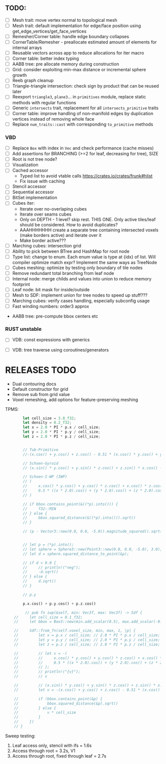 
## TODO:
- [ ] Mesh trait: move vertex normal to topological mesh
- [ ] Mesh trait: default implementation for edge/face position using get_edge_vertices/get_face_vertices
- [ ] Remesher/Corner table: handle edge boundary collapses
- [ ] CornerTable/Remesher - preallocate estimated amount of elements for internal arrays
- [ ] Reusable vectors across app to reduce allocations for iter macro
- [ ] Corner table: better index typing
- [ ] AABB tree: pre allocate memory during construction
- [ ] Grid: consider exploiting min-max distance or incremental sphere growth
- [ ] Reeb graph cleanup
- [ ] Triangle-triangle intersection: check sign by product that can be reused later
- [ ] Reexport `triangle3`, `plane3`... in `primitives` module, replace static methods with regular functions
- [ ] Generic `intersects` trait, replacement for all `intersects_primitive` traits
- [ ] Corner table: improve handling of non-manifold edges by duplication vertices instead of removing whole face
- [ ] Replace `num_traits::cast` with corresponding `to_primitive` methods

### VBD
- [ ] Replace `Box` with index in `Vec` and check performance (cache misses)
- [ ] Add assertions for BRANCHING (>=2 for leaf, decreasing for tree), SIZE
- [ ] Root is not tree node?
- [ ] Visualization
- [ ] Cached accessor
    - Typed list to avoid vtable calls https://crates.io/crates/frunk#hlist
    - Fix issue with caching
- [ ] Stencil accessor
- [ ] Sequential accessor
- [ ] BitSet implementation
- [ ] Cubes iter:
    - Iterate over no-overlaping cubes
    - Iterate over seams cubes
    - Only on DEPTH - 1 level? skip rest. THIS ONE. Only active tiles/leaf should be considered. How to avoid duplicates?
    - AAAHHHHHHH create a separate tree containing intersected voxels (make borders active) and iterate over it
    - Make border active???
- [ ] Marching cubes: intersection grid
- [ ] Ability to pick between BTree and HashMap for root node
- [ ] Type list: change to enum. Each enum value is type at {idx} of list. Will compiler optimize match expr? Implement the same ways as TreeNode
- [ ] Cubes meshing: optimize by testing only boundary of tile nodes
- [ ] Remove redundant total branching from leaf node
- [ ] Internal node: merge childs and values into union to reduce memory footprint
- [ ] Leaf node: bit mask for inside/outside
- [ ] Mesh to SDF: implement union for tree nodes to speed up stuff???
- [ ] Marching cubes: verify cases handling, especially subconfig usage
- [ ] Fast winding numbers: order3 approx
- AABB tree: pre-compute bbox centers etc

### RUST unstable
 - [ ] VDB: const expressions with generics
 - [ ] VDB: tree traverse using coroutines/generators


# RELEASES TODO
* Dual contouring docs
* Default constructor for grid
* Remove sub from grid value
* Voxel remeshing, add options for feature-preserving meshing

TPMS:
```rust
        let cell_size = 3.0_f32;
        let density = 0.2_f32;
        let x = 2.0 * PI * p.x / cell_size;
        let y = 2.0 * PI * p.y / cell_size;
        let z = 2.0 * PI * p.z / cell_size;


        // Tub-Primitive 
        //-(x.cos() + y.cos() + z.cos() - 0.51 * (x.cos() * y.cos() + y.cos() * z.cos() + z.cos() * x.cos()) - 1.0)

        // Schoen-Gyroid
        // (x.sin() * y.cos() + y.sin() * z.cos() + z.sin() * x.cos() - density)

        // Schoen-I-WP (IWP)
        // (
        //     x.cos() * y.cos() + y.cos() * z.cos() + x.cos() * z.cos() - 
        //     0.5 * ((x * 2.0).cos() + (y * 2.0).cos() + (z * 2.0).cos() - density)
        // )

        // if bbox.contains_point(&((*p).into())) {
        //     f32::MIN
        // } else {
        //     bbox.squared_distance(&((*p).into())).sqrt()
        // }

        // (p - Vector3::new(0.0, 0.0, -5.0)).magnitude_squared().sqrt() - 3.0 // circle


        // let p = (*p).into();
        // let sphere = Sphere3::new(Point3::new(0.0, 0.0, -5.0), 3.0);
        // let d = sphere.squared_distance_to_point(&p);

        // if d < 0.0 {
        //     // println!("neg");
        //     -d.sqrt()
        // } else {
        //     d.sqrt()
        // }

        // p.y

        p.x.cos() + p.y.cos() + p.z.cos()

         // pub fn iwp(&self, min: Vec3f, max: Vec3f) -> Sdf {
    //     let cell_size = 0.1_f32;
    //     let bbox = Box3::new(min.add_scalar(0.5), max.add_scalar(-0.5));

    //     Sdf::from_fn(self.voxel_size, min, max, 1, |p| {
    //         let x = p.x / cell_size; // 2.0 * PI * p.x / cell_size;
    //         let y = p.y / cell_size; // 2.0 * PI * p.y / cell_size;
    //         let z = p.z / cell_size; // 2.0 * PI * p.z / cell_size;

    //         // let v = -(
    //         //     x.cos() * y.cos() + y.cos() * z.cos() + x.cos() * z.cos() - 
    //         //     0.5 * ((x * 2.0).cos() + (y * 2.0).cos() + (z * 2.0).cos() - density)
    //         // );
    //         // println!("{v}");
    //         // v

    //         // (x.sin() * y.cos() + y.sin() * z.cos() + z.sin() * x.cos() - density)
    //         let v = -(x.cos() + y.cos() + z.cos() - 0.51 * (x.cos() * y.cos() + y.cos() * z.cos() + z.cos() * x.cos()) - 1.0);

    //         if !bbox.contains_point(&p) {
    //             bbox.squared_distance(&p).sqrt()
    //         } else {
    //             v * cell_size
    //         }
    //     })
    // }
```


Sweep testing:
1. Leaf access only, stencil with ifs = 1.6s
2. Access through root = 3.2s, V1
3. Access through root, fixed through leaf = 2.7s

